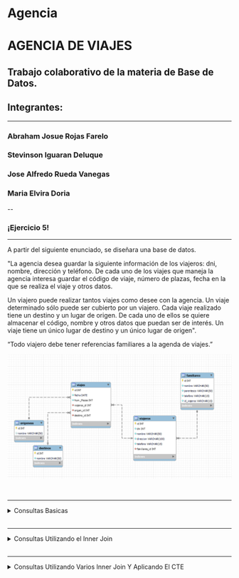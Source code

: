 # Agencia

# AGENCIA DE VIAJES
Trabajo colaborativo de la materia de Base de Datos.
---

## Integrantes:
---
### Abraham Josue Rojas Farelo
### Stevinson Iguaran Deluque
### Jose Alfredo Rueda Vanegas
### Maria Elvira Doria 
--
<p>

### ¡Ejercicio 5!
  ---

A partir del siguiente enunciado, se diseñara una base de datos.

"La agencia desea guardar la siguiente información de los viajeros:
dni, nombre, dirección y teléfono. De cada uno de los viajes que maneja la agencia interesa guardar el código de viaje, número de plazas, fecha en la que se realiza el viaje y otros datos. 

Un viajero puede realizar tantos viajes como desee con la agencia. Un viaje determinado sólo puede ser cubierto por un viajero. Cada viaje realizado tiene un destino y un lugar de origen. De cada uno de ellos se quiere almacenar el código, nombre y otros datos que puedan ser de interés. Un viaje tiene un único lugar de destino y un único lugar de origen".

“Todo viajero debe tener referencias familiares a la agenda de viajes.”


<div>
  <img src="https://github.com/abram550/Agencia-de-Viajes/blob/main/Imagenes/Tablas.png" alt="Ejercicio">
</div>

</p>

<br>

---
<details><summary>Consultas Basicas</summary>
<p>

#### Mostrar todos los viajes que tiene un determinado viajero:

```SQL
  select v.id, v.nombre
  from viajeros v, viajes vi 
  where v.id = vi.id ;
```
  
<div>
  <img src="https://github.com/abram550/Agencia-de-Viajes/blob/main/Imagenes/consulta%201.png" alt="Ejercicio">
</div>
  
#### Mostrar todos los viajes que tienen un determinado destino:

```SQL
  select vi.*, d.nombre
  from destinos d, viajes vi 
  where d.id = vi.destino_id;
```
  
  <div>
  <img src="https://github.com/abram550/Agencia-de-Viajes/blob/main/Imagenes/consulta%202.png" alt="Ejercicio">
</div>
  
#### Mostrar todos los viajes que tienen un determinado Origen:

```SQL
  select vi.*, o.nombre
  from origeness o, viajes vi 
  where o.id = vi.origen_id;
```
  
<div>
  <img src="https://github.com/abram550/Agencia-de-Viajes/blob/main/Imagenes/consulta%203.png" alt="Ejercicio">
</div>
  
</p>
</details>

<br>

---
<details><summary>Consultas Utilizando el Inner Join </summary>
<p>

  #### Mostrar los viajeros con su determinado destino y su fecha en un rango X:

```SQL
  select vi.*, d.nombre
  from destinos d
  join viajes vi on d.id = vi.destino_id
  Where vi.fecha  between "2023-04-02" and "2023-04-06";
```
  
 <div>
  <img src="https://github.com/abram550/Agencia-de-Viajes/blob/main/Imagenes/consulta%204.png" alt="Ejercicio">
</div>
  
#### Consulta para mostrar el destino del viajero:

```SQL
  SELECT *
  FROM viajeros vi
  JOIN destinos
  ON vi.id = destinos.id
  WHERE destinos.id = '2';
```
  
  <div>
  <img src="https://github.com/abram550/Agencia-de-Viajes/blob/main/Imagenes/consulta%205.png" alt="Ejercicio">
</div>
  
</p>
</details>

<br>

---
<details><summary>Consultas Utilizando Varios Inner Join Y Aplicando El CTE</summary>
<p>

#### Consulta basica utilizando el CTE

```SQL
WITH viajeros_registrados AS (
  SELECT dni, nombre, direccion, telefono
  FROM viajeros
  )
  SELECT * FROM viajeros_registrados;
```
  <div>
  <img src="https://github.com/abram550/Agencia-de-Viajes/blob/main/Imagenes/Consulta%206.png" alt="Ejercicio">
</div>
  
  #### Consulta el nombre, el destino junto con su fecha:

```SQL
  select vi.id, v.viajeros_id,v.origen_id as Origen, v.destino_id as Destino , v.fecha
  from viajeros vi
  join viajes v  on (vi.id = v.id)
  join destinos d on (v.id = d.id)
  join origeness o on (v.id = o.id)
  Where v.fecha  between "2023-04-02" and "2023-04-06";
```

<div>
  <img src="https://github.com/abram550/Agencia-de-Viajes/blob/main/Imagenes/Consulta%207.png" alt="Ejercicio">
</div>

</p>
</details>
